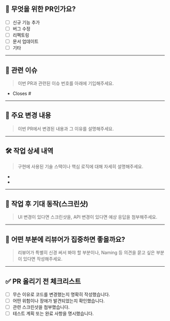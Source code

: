 ## 🔀 무엇을 위한 PR인가요?
> 

- [ ] 신규 기능 추가
- [ ] 버그 수정
- [ ] 리펙토링
- [ ] 문서 업데이트
- [ ] 기타

---

## 🔗 관련 이슈
> 이번 PR과 관련된 이슈 번호를 아래에 기입해주세요.
- Closes #

---

## 📝 주요 변경 내용
> 이번 PR에서 변경된 내용과 그 이유를 설명해주세요.

---

## 🛠️ 작업 상세 내역
> 구현에 사용된 기술 스택이나 핵심 로직에 대해 자세히 설명해주세요.

- 
- 

---

## 📸 작업 후 기대 동작(스크린샷)
> UI 변경이 있다면 스크린샷을, API 변경이 있다면 예상 응답을 첨부해주세요.

---

## 🧐 어떤 부분에 리뷰어가 집중하면 좋을까요?
> 리뷰어가 특별히 신경 써서 봐야 할 부분이나, Naming 등 의견을 묻고 싶은 부분이 있다면 작성해주세요.

---

## ✅ PR 올리기 전 체크리스트
- [ ] 무슨 이유로 코드를 변경했는지 명확히 작성했습니다.
- [ ] 어떤 위험이나 장애가 발견되었는지 확인했습니다.
- [ ] 관련 스크린샷을 첨부했습니다.
- [ ] 테스트 계획 또는 완료 사항을 명시했습니다.
